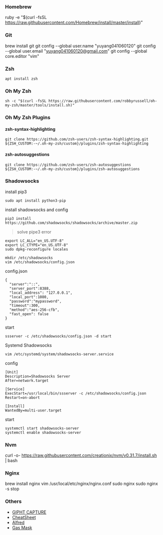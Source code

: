 ### Homebrew
ruby -e "$(curl -fsSL https://raw.githubusercontent.com/Homebrew/install/master/install)"

### Git
brew install git
git config --global user.name "yuyang041060120"
git config --global user.email "yuyang041060120@gmail.com"
git config --global core.editor "vim"

### Zsh
```
apt install zsh
```

### Oh My Zsh
```
sh -c "$(curl -fsSL https://raw.githubusercontent.com/robbyrussell/oh-my-zsh/master/tools/install.sh)"
```

### Oh My Zsh Plugins

#### zsh-syntax-highlighting
```
git clone https://github.com/zsh-users/zsh-syntax-highlighting.git ${ZSH_CUSTOM:-~/.oh-my-zsh/custom}/plugins/zsh-syntax-highlighting
```

#### zsh-autosuggestions
```
git clone https://github.com/zsh-users/zsh-autosuggestions ${ZSH_CUSTOM:-~/.oh-my-zsh/custom}/plugins/zsh-autosuggestions
```

### Shadowsocks
install pip3
```
sudo apt install python3-pip
```
install shadowsocks and config
```
pip3 install https://github.com/shadowsocks/shadowsocks/archive/master.zip
```
> solve pipe3 error
```
export LC_ALL="en_US.UTF-8"
export LC_CTYPE="en_US.UTF-8"
sudo dpkg-reconfigure locales
```
```
mkdir /etc/shadowsocks
vim /etc/shadowsocks/config.json
```
config.json
```
{
  "server":"::",
  "server_port":8388,
  "local_address": "127.0.0.1",
  "local_port":1080,
  "password":"mypassword",
  "timeout":300,
  "method":"aes-256-cfb",
  "fast_open": false
}
```
start
```
ssserver -c /etc/shadowsocks/config.json -d start
```
Systemd Shadowsocks
```
vim /etc/systemd/system/shadowsocks-server.service
```
config 
```
[Unit]
Description=Shadowsocks Server
After=network.target

[Service]
ExecStart=/usr/local/bin/ssserver -c /etc/shadowsocks/config.json
Restart=on-abort

[Install]
WantedBy=multi-user.target
```
start
```
systemctl start shadowsocks-server
systemctl enable shadowsocks-server
```

### Nvm
curl -o- https://raw.githubusercontent.com/creationix/nvm/v0.31.7/install.sh | bash

### Nginx
brew install nginx
vim /usr/local/etc/nginx/nginx.conf
sudo nginx
sudo nginx -s stop

### Others
- [GIPHT CAPTURE](https://itunes.apple.com/us/app/giphy-capture.-the-gif-maker/id668208984?mt=12)
- [CheatSheet](https://www.mediaatelier.com/CheatSheet/)
- [Alfred](https://www.alfredapp.com/)
- [Gas Mask](https://github.com/2ndalpha/gasmask)
